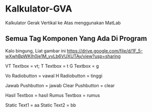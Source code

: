 # Kalkulator-GVA
Kalkulator Gerak Vertikal ke Atas menggunakan MatLab

## Semua Tag Komponen Yang Ada Di Program

Kalo bingung, Liat gambar ini
https://drive.google.com/file/d/1F_5-wXwhBpWKIh0je1M_vyLb6VUXUTAy/view?usp=sharing

VT Textbox = vt;
T Textbox = t
G Textbox = g

Vo Radiobutton = vawal
H Radiobutton = tinggi

Jawab Pushbutton = jawab
Clear Pushbutton = clear

Hasil Textbox = hasil
Rumus Textbox = rumus

Static Text1 = aa
Static Text2 = bb
